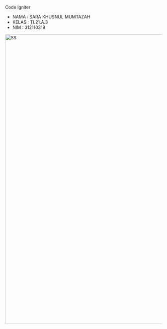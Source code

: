 Code Igniter

+ NAMA  : SARA KHUSNUL MUMTAZAH
+ KELAS : TI.21.A.3
+ NIM   : 312110319

<img width="931" alt="SS" src="https://github.com/aramelle/Lab7/assets/127073979/3dea3548-8ce7-4d7d-98e8-9939a85cd7e5">
